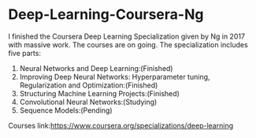 # Deep-Learning-Coursera-Ng
I finished the Coursera Deep Learning Specialization given by Ng in 2017 with massive work. The courses are on going. 
The specialization includes five parts:
1. Neural Networks and Deep Learning:(Finished)
2. Improving Deep Neural Networks: Hyperparameter tuning, Regularization and Optimization:(Finished)
3. Structuring Machine Learning Projects:(Finished)
4. Convolutional Neural Networks:(Studying)
5. Sequence Models:(Pending)



Courses link:https://www.coursera.org/specializations/deep-learning
